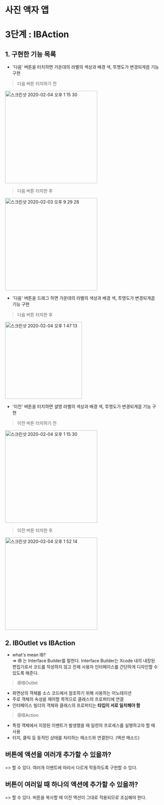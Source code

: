 # 사진 액자 앱 

# 3단계 : IBAction

## 1. 구현한 기능 목록 

* '다음' 버튼을 터치하면 가운데의 라벨의 색상과 배경 색, 투명도가 변경되게끔 기능 구현  

> 다음 버튼 터치하기 전

<img width="300" alt="스크린샷 2020-02-04 오후 1 15 30" src="https://user-images.githubusercontent.com/38216027/73714225-9a038100-4753-11ea-8e1b-73c4d0da4fbe.png">

> 다음 버튼 터치한 후 

<img width="300" alt="스크린샷 2020-02-03 오후 9 29 28" src="https://user-images.githubusercontent.com/38216027/73653390-6893a280-46cc-11ea-9fc4-8ebafdb96a7a.png">

* '다음' 버튼을 드래그 하면 가운데의 라벨의 색상과 배경 색, 투명도가 변경되게끔 기능 구현 

> 다음 버튼 터치한 후 

<img width="250" alt="스크린샷 2020-02-04 오후 1 47 13" src="https://user-images.githubusercontent.com/38216027/73714751-2f534500-4755-11ea-937a-b99ee183364c.png">

* '이전' 버튼을 터치하면 셜명 라벨의 색상과 배경 색, 투명도가 변경되게끔 기능 구현 

> 이전 버튼 터치하기 전 

<img width="300" alt="스크린샷 2020-02-04 오후 1 15 30" src="https://user-images.githubusercontent.com/38216027/73714225-9a038100-4753-11ea-8e1b-73c4d0da4fbe.png">

> 이전 버튼 터치한 후 

<img width="300" alt="스크린샷 2020-02-04 오후 1 52 14" src="https://user-images.githubusercontent.com/38216027/73714885-9244dc00-4755-11ea-9129-ccd91b402b25.png">


## 2. IBOutlet vs IBAction

* what's mean IB?
<br>=> IB 는 Interface Builder를 말한다. Interface Builder는 Xcode 내의 내장된 편집기로서 코드를 작성하지 않고 전체 사용자 인터페이스를 간단하게 디자인할 수 있도록 해준다.

> @IBOutlet 

* 화면상의 객체를 소스 코드에서 참조하기 위해 사용하는 어노테이션 
* 주로 객체의 속성을 제어할 목적으로 클래스의 프로퍼티에 연결 
* 인터페이스 빌더의 객체와 클래스의 프로퍼티는 **타입이 서로 일치해야 함**

> @IBAction

* 특정 객체에서 지정된 이벤트가 발생했을 때 일련의 프로세스를 실행하고자 할 때 사용
* 터치, 클릭 등 동적인 상태를 처리하는 메소드와 연결한다. (액션 메소드)

## 버튼에 액션을 여러개 추가할 수 있을까?
=> 할 수 있다. 여러개 이벤트에 따라서 다르게 작동하도록 구현할 수 있다. 

## 버튼이 여러일 때 하나의 액션에 추가할 수 있을까?

=> 할 수 있다. 버튼을 복사할 때 이전 액션이 그대로 적용되므로 조심해야 한다. 